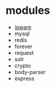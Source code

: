 
# modules
- [ipware](https://github.com/un33k/node-ipware)
- mysql
- redis
- forever
- request
- solr
- crypto
- body-parser
- express
